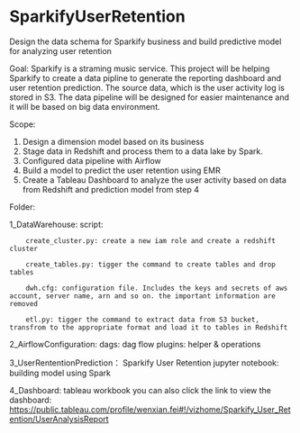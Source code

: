 # SparkifyUserRetention
Design the data schema for Sparkify business and build predictive model for analyzing user retention



Goal: 
Sparkify is a straming music service. This project will be helping Sparkify to create a data pipline to generate the reporting dashboard and user retention prediction. The source data, which is the user activity log is stored in S3. The data pipeline will be designed for easier maintenance and it will be based on big data environment. 

Scope:
1. Design a dimension model based on its business   
2. Stage data in Redshift and process them to a data lake by Spark.
3. Configured data pipeline with Airflow
4. Build a model to predict the user retention using EMR
5. Create a Tableau Dashboard to analyze the user activity based on data from Redshift and prediction model from step 4



Folder:

1_DataWarehouse:
    script:
    
        create_cluster.py: create a new iam role and create a redshift cluster
        
        create_tables.py: tigger the command to create tables and drop tables
        
        dwh.cfg: configuration file. Includes the keys and secrets of aws account, server name, arn and so on. the important information are removed
        
        etl.py: tigger the command to extract data from S3 bucket, transfrom to the appropriate format and load it to tables in Redshift

2_AirflowConfiguration:
    dags: dag flow
    plugins: helper & operations

3_UserRententionPrediction：
    Sparkify User Retention jupyter notebook: building model using Spark


4_Dashboard:
    tableau workbook
    you can also click the link to view the dashboard: https://public.tableau.com/profile/wenxian.fei#!/vizhome/Sparkify_User_Retention/UserAnalysisReport
